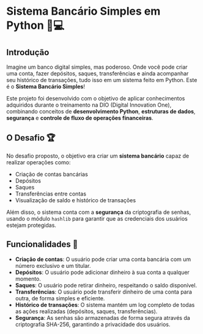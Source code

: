 # Sistema Bancário Simples em Python 🏦💻

## Introdução

Imagine um banco digital simples, mas poderoso. Onde você pode criar uma conta, fazer depósitos, saques, transferências e ainda acompanhar seu histórico de transações, tudo isso em um sistema feito em Python. Este é o **Sistema Bancário Simples**!

Este projeto foi desenvolvido com o objetivo de aplicar conhecimentos adquiridos durante o treinamento na DIO (Digital Innovation One), combinando conceitos de **desenvolvimento Python**, **estruturas de dados**, **segurança** e **controle de fluxo de operações financeiras**.

## O Desafio 🏆

No desafio proposto, o objetivo era criar um **sistema bancário** capaz de realizar operações como:
- Criação de contas bancárias
- Depósitos
- Saques
- Transferências entre contas
- Visualização de saldo e histórico de transações

Além disso, o sistema conta com a **segurança** da criptografia de senhas, usando o módulo `hashlib` para garantir que as credenciais dos usuários estejam protegidas.

## Funcionalidades 🚀

- **Criação de contas**: O usuário pode criar uma conta bancária com um número exclusivo e um titular.
- **Depósitos**: O usuário pode adicionar dinheiro à sua conta a qualquer momento.
- **Saques**: O usuário pode retirar dinheiro, respeitando o saldo disponível.
- **Transferências**: O usuário pode transferir dinheiro de uma conta para outra, de forma simples e eficiente.
- **Histórico de transações**: O sistema mantém um log completo de todas as ações realizadas (depósitos, saques, transferências).
- **Segurança**: As senhas são armazenadas de forma segura através da criptografia SHA-256, garantindo a privacidade dos usuários.

